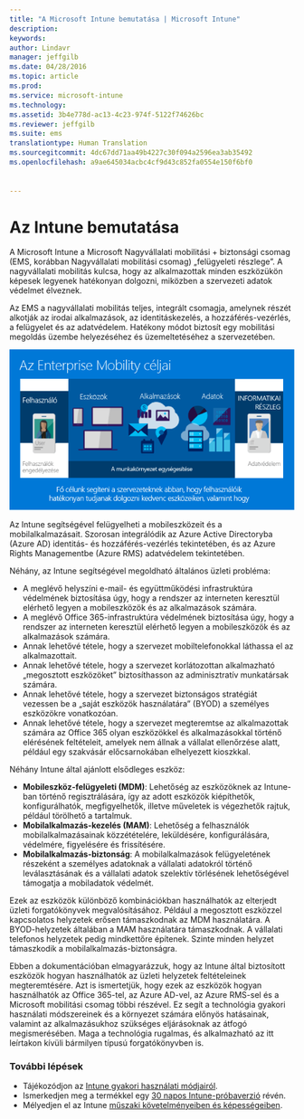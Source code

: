 ```yaml
---
title: "A Microsoft Intune bemutatása | Microsoft Intune"
description: 
keywords: 
author: Lindavr
manager: jeffgilb
ms.date: 04/28/2016
ms.topic: article
ms.prod: 
ms.service: microsoft-intune
ms.technology: 
ms.assetid: 3b4e778d-ac13-4c23-974f-5122f74626bc
ms.reviewer: jeffgilb
ms.suite: ems
translationtype: Human Translation
ms.sourcegitcommit: 4dc67dd71aa49b4227c30f094a2596ea3ab35492
ms.openlocfilehash: a9ae645034acbc4cf9d43c852fa0554e150f6bf0


---
```


# Az Intune bemutatása
A Microsoft Intune a Microsoft Nagyvállalati mobilitási + biztonsági csomag (EMS, korábban Nagyvállalati mobilitási csomag) „felügyeleti részlege”. A nagyvállalati mobilitás kulcsa, hogy az alkalmazottak minden eszközükön képesek legyenek hatékonyan dolgozni, miközben a szervezeti adatok védelmet élveznek.  

Az EMS a nagyvállalati mobilitás teljes, integrált csomagja, amelynek részét alkotják az irodai alkalmazások, az identitáskezelés, a hozzáférés-vezérlés, a felügyelet és az adatvédelem. Hatékony módot biztosít egy mobilitási megoldás üzembe helyezéséhez és üzemeltetéséhez a szervezetében.  

![A nagyvállalati mobilitást átfogóan bemutató kép](..\media\em-vision.png)

Az Intune segítségével felügyelheti a mobileszközeit és a mobilalkalmazásait. Szorosan integrálódik az Azure Active Directoryba (Azure AD) identitás- és hozzáférés-vezérlés tekintetében, és az Azure Rights Managementbe (Azure RMS) adatvédelem tekintetében.  

Néhány, az Intune segítségével megoldható általános üzleti probléma:

* A meglévő helyszíni e-mail- és együttműködési infrastruktúra védelmének biztosítása úgy, hogy a rendszer az interneten keresztül elérhető legyen a mobileszközök és az alkalmazások számára.
* A meglévő Office 365-infrastruktúra védelmének biztosítása úgy, hogy a rendszer az interneten keresztül elérhető legyen a mobileszközök és az alkalmazások számára.
* Annak lehetővé tétele, hogy a szervezet mobiltelefonokkal láthassa el az alkalmazottait.
* Annak lehetővé tétele, hogy a szervezet korlátozottan alkalmazható „megosztott eszközöket” biztosíthasson az adminisztratív munkatársak számára.
* Annak lehetővé tétele, hogy a szervezet biztonságos stratégiát vezessen be a „saját eszközök használatára” (BYOD) a személyes eszközökre vonatkozóan.
* Annak lehetővé tétele, hogy a szervezet megteremtse az alkalmazottak számára az Office 365 olyan eszközökkel és alkalmazásokkal történő elérésének feltételeit, amelyek nem állnak a vállalat ellenőrzése alatt, például egy szakvásár előcsarnokában elhelyezett kioszkkal.

Néhány Intune által ajánlott elsődleges eszköz:
* **Mobileszköz-felügyeleti (MDM)**: Lehetőség az eszközöknek az Intune-ban történő regisztrálására, így az adott eszközök kiépíthetők, konfigurálhatók, megfigyelhetők, illetve műveletek is végezhetők rajtuk, például törölhető a tartalmuk.
* **Mobilalkalmazás-kezelés (MAM)**: Lehetőség a felhasználók mobilalkalmazásainak közzétételére, leküldésére, konfigurálására, védelmére, figyelésére és frissítésére.
* **Mobilalkalmazás-biztonság**: A mobilalkalmazások felügyeletének részeként a személyes adatoknak a vállalati adatokról történő leválasztásának és a vállalati adatok szelektív törlésének lehetőségével támogatja a mobiladatok védelmét.

Ezek az eszközök különböző kombinációkban használhatók az elterjedt üzleti forgatókönyvek megvalósításához. Például a megosztott eszközzel kapcsolatos helyzetek erősen támaszkodnak az MDM használatára. A BYOD-helyzetek általában a MAM használatára támaszkodnak. A vállalati telefonos helyzetek pedig mindkettőre építenek. Szinte minden helyzet támaszkodik a mobilalkalmazás-biztonságra.

Ebben a dokumentációban elmagyarázzuk, hogy az Intune által biztosított eszközök hogyan használhatók az üzleti helyzetek feltételeinek megteremtésére.  Azt is ismertetjük, hogy ezek az eszközök hogyan használhatók az Office 365-tel, az Azure AD-vel, az Azure RMS-sel és a Microsoft mobilitási csomag többi részével. Ez segít a technológia gyakori használati módszereinek és a környezet számára előnyös hatásainak, valamint az alkalmazásukhoz szükséges eljárásoknak az átfogó megismerésében. Maga a technológia rugalmas, és alkalmazható az itt leírtakon kívüli bármilyen típusú forgatókönyvben is.

### További lépések
* Tájékozódjon az [Intune gyakori használati módjairól](common-ways-to-use-intune.md).
* Ismerkedjen meg a termékkel egy [30 napos Intune-próbaverzió](get-started-with-a-30-day-trial-of-microsoft-intune.md) révén.
* Mélyedjen el az Intune [műszaki követelményeiben és képességeiben](/intune/get-started/what-to-know-before-you-start-microsoft-intune).



<!--HONumber=Jul16_HO3-->


